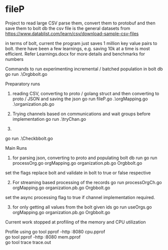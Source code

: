 # fileP

Project to read large CSV parse them, convert them to protobuf and then save them to bolt db 
the csv file is the general datasets from https://www.datablist.com/learn/csv/download-sample-csv-files


in terms of bolt, current the program just saves 1 million key value pairs to bolt. there have been a few learnings, e.g. saving 10k at a time is most efficient. Refer Learnings.docx for more details and benchmarks for numbers 

Commands to run 
experimenting incremental / batched population in bolt db 
 go run .\Orgbbolt.go 

Preparatory runs 
1. reading CSV, converting to proto / golang struct and then converting to proto / JSON and saving the json 
 go run fileP.go .\orgMapping.go .\organization.pb.go 

2. Trying channels based on communications and wait groups before implementation 
 go run .\tryChan.go

3. 
go run .\Checkbbolt.go  

Main Runs 

1. for parsing json, converting to proto and populating bolt db run 
go run processOrg.go orgMapping.go organization.pb.go Orgbbolt.go 

set the flags replace bolt and validate in bolt to true or false respective 

2. For streaming based processing of the records 
go run processOrgCh.go orgMapping.go organization.pb.go Orgbbolt.go

set the async processing flag to true if channel implementation required. 

3. for only getting all values from the bolt given ids 
go run useOrgs.go orgMapping.go organization.pb.go Orgbbolt.go   

Current work stopped at profiling of the memory and CPU utilization 


 Profile using 
go tool pprof -http :8080 cpu.pprof    
go tool pprof -http :8080 mem.pprof     
go tool trace trace.out
